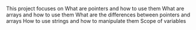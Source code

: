 This project focuses on 
What are pointers and how to use them
What are arrays and how to use them
What are the differences between pointers and arrays
How to use strings and how to manipulate them
Scope of variables
